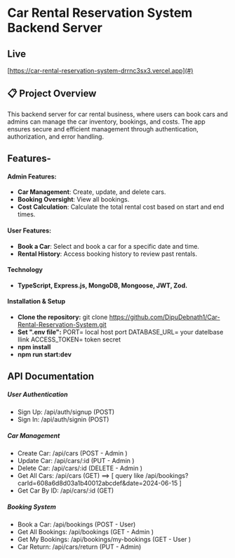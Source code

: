 # Car Rental Reservation System Backend Server
## Live 
[https://car-rental-reservation-system-drrnc3sx3.vercel.app](#)  

## 📋 Project Overview

This backend server for car rental business, where users can book cars and admins can manage the car inventory, bookings, and costs. The app ensures secure and efficient management through authentication, authorization, and error handling.

## Features-

#### Admin Features:
- **Car Management**: Create, update, and delete cars.
- **Booking Oversight**: View all bookings.
- **Cost Calculation**: Calculate the total rental cost based on start and end times.

#### User Features:
- **Book a Car**: Select and book a car for a specific date and time.
- **Rental History**: Access booking history to review past rentals.

#### Technology 

- **TypeScript, Express.js, MongoDB, Mongoose, JWT, Zod.**
  
#### Installation & Setup
- **Clone the repository:**  git clone https://github.com/DipuDebnath1/Car-Rental-Reservation-System.git
- **Set ".env file":** 
PORT= local host port
DATABASE_URL= your datelbase llink
ACCESS_TOKEN= token secret
- **npm install** 
- **npm run start:dev**
 

## API Documentation
##### User Authentication
- Sign Up: /api/auth/signup (POST)
- Sign In: /api/auth/signin (POST)
##### Car Management 
- Create Car: /api/cars (POST - Admin )
- Update Car: /api/cars/:id (PUT - Admin )
- Delete Car: /api/cars/:id (DELETE - Admin )
- Get All Cars: /api/cars (GET) ==> [ query like
 /api/bookings?carId=608a6d8d03a1b40012abcdef&date=2024-06-15 ]
- Get Car By ID: /api/cars/:id (GET)
##### Booking System
- Book a Car: /api/bookings (POST - User)
- Get All Bookings: /api/bookings (GET - Admin )
- Get My Bookings: /api/bookings/my-bookings (GET - User )
- Car Return: /api/cars/return (PUT - Admin)
